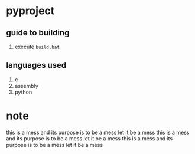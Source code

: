 # pyproject
## guide to building
1. execute `build.bat`

## languages used
1. c
2. assembly
3. python

# note
this is a mess and its purpose is to be a mess let it be a mess
this is a mess and its purpose is to be a mess let it be a mess
this is a mess and its purpose is to be a mess let it be a mess